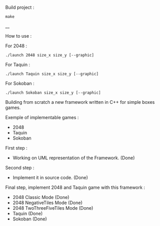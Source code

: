 Build project :
```
make
```
__

How to use :

  For 2048 :
```
./launch 2048 size_x size_y [--graphic]
```
For Taquin :
```
./launch Taquin size_x size_y [--graphic]
```
For Sokoban :
```
./launch Sokoban size_x size_y [--graphic]
```

<hz>

Building from scratch a new framework written in C++
for simple boxes games.

Exemple of implementable games :

* 2048
* Taquin
* Sokoban

First step :

* Working on UML representation of the Framework. (Done)

Second step :

* Implement it in source code. (Done)

Final step, implement 2048 and Taquin game with this framework :

* 2048 Classic Mode (Done)
* 2048 NegativeTiles Mode (Done)
* 2048 TwoThreeFiveTiles Mode (Done)
* Taquin (Done)
* Sokoban (Done)
